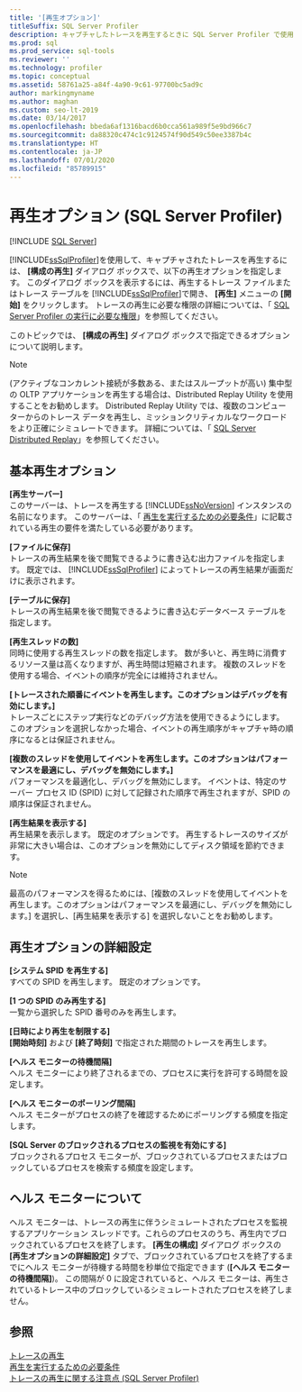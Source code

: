 ```yaml
---
title: '[再生オプション]'
titleSuffix: SQL Server Profiler
description: キャプチャしたトレースを再生するときに SQL Server Profiler で使用される設定について説明します。 [構成の再生] ダイアログ ボックスを使用して設定を調整する方法について説明します。
ms.prod: sql
ms.prod_service: sql-tools
ms.reviewer: ''
ms.technology: profiler
ms.topic: conceptual
ms.assetid: 58761a25-a84f-4a90-9c61-97700bc5ad9c
author: markingmyname
ms.author: maghan
ms.custom: seo-lt-2019
ms.date: 03/14/2017
ms.openlocfilehash: bbeda6af1316bacd6b0cca561a989f5e9bd966c7
ms.sourcegitcommit: da88320c474c1c9124574f90d549c50ee3387b4c
ms.translationtype: HT
ms.contentlocale: ja-JP
ms.lasthandoff: 07/01/2020
ms.locfileid: "85789915"
---
```

# <a name="replay-options-sql-server-profiler"></a>再生オプション (SQL Server Profiler)

 [!INCLUDE [SQL Server](../../includes/applies-to-version/sqlserver.md)]

[!INCLUDE[ssSqlProfiler](../../includes/sssqlprofiler-md.md)]を使用して、キャプチャされたトレースを再生するには、 **[構成の再生]** ダイアログ ボックスで、以下の再生オプションを指定します。 このダイアログ ボックスを表示するには、再生するトレース ファイルまたはトレース テーブルを [!INCLUDE[ssSqlProfiler](../../includes/sssqlprofiler-md.md)]で開き、 **[再生]** メニューの **[開始]** をクリックします。 トレースの再生に必要な権限の詳細については、「 [SQL Server Profiler の実行に必要な権限](../../tools/sql-server-profiler/permissions-required-to-run-sql-server-profiler.md)」を参照してください。  
  
 このトピックでは、 **[構成の再生]** ダイアログ ボックスで指定できるオプションについて説明します。  
  
> [!NOTE]  
>  (アクティブなコンカレント接続が多数ある、またはスループットが高い) 集中型の OLTP アプリケーションを再生する場合は、Distributed Replay Utility を使用することをお勧めします。 Distributed Replay Utility では、複数のコンピューターからのトレース データを再生し、ミッションクリティカルなワークロードをより正確にシミュレートできます。 詳細については、「 [SQL Server Distributed Replay](../../tools/distributed-replay/sql-server-distributed-replay.md)」を参照してください。  
  
## <a name="basic-replay-options"></a>基本再生オプション  
 **[再生サーバー]**  
 このサーバーは、トレースを再生する [!INCLUDE[ssNoVersion](../../includes/ssnoversion-md.md)] インスタンスの名前になります。 このサーバーは、「 [再生を実行するための必要条件](../../tools/sql-server-profiler/replay-requirements.md)」に記載されている再生の要件を満たしている必要があります。  
  
 **[ファイルに保存]**  
 トレースの再生結果を後で閲覧できるように書き込む出力ファイルを指定します。 既定では、 [!INCLUDE[ssSqlProfiler](../../includes/sssqlprofiler-md.md)] によってトレースの再生結果が画面だけに表示されます。  
  
 **[テーブルに保存]**  
 トレースの再生結果を後で閲覧できるように書き込むデータベース テーブルを指定します。  
  
 **[再生スレッドの数]**  
 同時に使用する再生スレッドの数を指定します。 数が多いと、再生時に消費するリソース量は高くなりますが、再生時間は短縮されます。 複数のスレッドを使用する場合、イベントの順序が完全には維持されません。  
  
 **[トレースされた順番にイベントを再生します。このオプションはデバッグを有効にします。]**  
 トレースごとにステップ実行などのデバッグ方法を使用できるようにします。 このオプションを選択しなかった場合、イベントの再生順序がキャプチャ時の順序になるとは保証されません。  
  
 **[複数のスレッドを使用してイベントを再生します。このオプションはパフォーマンスを最適にし、デバッグを無効にします。]**  
 パフォーマンスを最適化し、デバッグを無効にします。 イベントは、特定のサーバー プロセス ID (SPID) に対して記録された順序で再生されますが、SPID の順序は保証されません。  
  
 **[再生結果を表示する]**  
 再生結果を表示します。 既定のオプションです。 再生するトレースのサイズが非常に大きい場合は、このオプションを無効にしてディスク領域を節約できます。  
  
> [!NOTE]  
>  最高のパフォーマンスを得るためには、[複数のスレッドを使用してイベントを再生します。このオプションはパフォーマンスを最適にし、デバッグを無効にします。] を選択し、[再生結果を表示する] を選択しないことをお勧めします。  
  
## <a name="advanced-replay-options"></a>再生オプションの詳細設定  
 **[システム SPID を再生する]**  
 すべての SPID を再生します。 既定のオプションです。  
  
 **[1 つの SPID のみ再生する]**  
 一覧から選択した SPID 番号のみを再生します。  
  
 **[日時により再生を制限する]**  
 **[開始時刻]** および **[終了時刻]** で指定された期間のトレースを再生します。  
  
 **[ヘルス モニターの待機間隔]**  
 ヘルス モニターにより終了されるまでの、プロセスに実行を許可する時間を設定します。  
  
 **[ヘルス モニターのポーリング間隔]**  
 ヘルス モニターがプロセスの終了を確認するためにポーリングする頻度を指定します。  
  
 **[SQL Server のブロックされるプロセスの監視を有効にする]**  
 ブロックされるプロセス モニターが、ブロックされているプロセスまたはブロックしているプロセスを検索する頻度を設定します。  
  
## <a name="about-the-health-monitor"></a>ヘルス モニターについて  
 ヘルス モニターは、トレースの再生に伴うシミュレートされたプロセスを監視するアプリケーション スレッドです。これらのプロセスのうち、再生内でブロックされているプロセスを終了します。 **[再生の構成]** ダイアログ ボックスの **[再生オプションの詳細設定]** タブで、ブロックされているプロセスを終了するまでにヘルス モニターが待機する時間を秒単位で指定できます (**[ヘルス モニターの待機間隔]**)。 この間隔が 0 に設定されていると、ヘルス モニターは、再生されているトレース中のブロックしているシミュレートされたプロセスを終了しません。  
  
## <a name="see-also"></a>参照  
 [トレースの再生](../../tools/sql-server-profiler/replay-traces.md)   
 [再生を実行するための必要条件](../../tools/sql-server-profiler/replay-requirements.md)   
 [トレースの再生に関する注意点 &#40;SQL Server Profiler&#41;](../../tools/sql-server-profiler/considerations-for-replaying-traces-sql-server-profiler.md)  
  
  
